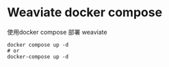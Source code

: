 # Weaviate docker compose

使用docker compose 部署 weaviate

```
docker compose up -d 
# or 
docker-compose up -d
```